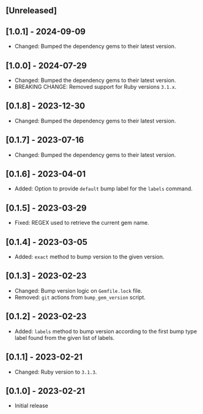 ## [Unreleased]

## [1.0.1] - 2024-09-09

- Changed: Bumped the dependency gems to their latest version.

## [1.0.0] - 2024-07-29

- Changed: Bumped the dependency gems to their latest version.
- BREAKING CHANGE: Removed support for Ruby versions `3.1.x`.

## [0.1.8] - 2023-12-30

- Changed: Bumped the dependency gems to their latest version.

## [0.1.7] - 2023-07-16

- Changed: Bumped the dependency gems to their latest version.

## [0.1.6] - 2023-04-01

- Added: Option to provide `default` bump label for the `labels` command.

## [0.1.5] - 2023-03-29

- Fixed: REGEX used to retrieve the current gem name.

## [0.1.4] - 2023-03-05

- Added: `exact` method to bump version to the given version.

## [0.1.3] - 2023-02-23

- Changed: Bump version logic on `Gemfile.lock` file.
- Removed: `git` actions from `bump_gem_version` script.

## [0.1.2] - 2023-02-23

- Added: `labels` method to bump version according to the first bump type label found from the given list of labels.

## [0.1.1] - 2023-02-21

- Changed: Ruby version to `3.1.3`.

## [0.1.0] - 2023-02-21

- Initial release
